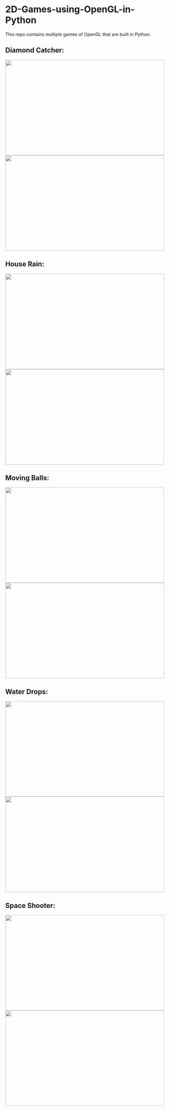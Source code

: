 # 2D-Games-using-OpenGL-in-Python
This repo contains multiple games of OpenGL that are built in Python.

## Diamond Catcher:
<img src="https://github.com/shihabmuhtasim/2D-Games-using-OpenGL-in-Python/assets/92597456/39bccc05-11bc-4c53-90e9-81dede562d47" width="500" height="300"/>
<img src="https://github.com/shihabmuhtasim/2D-Games-using-OpenGL-in-Python/assets/92597456/a49ca168-7bd9-4893-9400-8dbcee61c6c5" width="500" height="300"/>

## House Rain:
<img src="https://github.com/shihabmuhtasim/2D-Games-using-OpenGL-in-Python/assets/92597456/ce7fab5f-8615-45d4-b4d2-61559f9804d3" width="500" height="300"/>
<img src="https://github.com/shihabmuhtasim/2D-Games-using-OpenGL-in-Python/assets/92597456/355a9da6-752d-4dfc-b8b4-56dc7c9804d5" width="500" height="300"/>

## Moving Balls:
<img src="https://github.com/shihabmuhtasim/2D-Games-using-OpenGL-in-Python/assets/92597456/831f1817-5a37-4681-9b5a-16b09fa2b845" width="500" height="300"/>
<img src="https://github.com/shihabmuhtasim/2D-Games-using-OpenGL-in-Python/assets/92597456/b403e854-9d3d-4297-aeae-d427c0ec5278" width="500" height="300"/>

## Water Drops:
<img src="https://github.com/shihabmuhtasim/2D-Games-using-OpenGL-in-Python/assets/92597456/3972ba3c-f9b8-4090-a875-c79f69c8dda4" width="500" height="300"/>
<img src="https://github.com/shihabmuhtasim/2D-Games-using-OpenGL-in-Python/assets/92597456/935e9241-fcbf-40b2-9b18-559d30e0fc9f" width="500" height="300"/>

## Space Shooter:
<img src="https://github.com/shihabmuhtasim/2D-Games-using-OpenGL-in-Python/assets/92597456/7a245296-37d4-4c17-ba36-ec2589c62ea0" width="500" height="300"/>
<img src="https://github.com/shihabmuhtasim/2D-Games-using-OpenGL-in-Python/assets/92597456/16f959b5-3359-4f98-92a7-0918f016a339" width="500" height="300"/>

